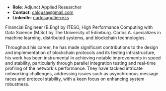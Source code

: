 
- **Role**: Adjunct Applied Researcher
- **Contact**: calgusa@gmail.com
- **LinkedIn**: [carlosagutierrezs](https://www.linkedin.com/in/carlosagutierrezs/)

Financial Engineer (B.Eng) by ITESO, High Performance Computing with Data Science (M.Sc) by The University of Edimburg. Carlos A. specializes in machine learning, distributed systems, and blockchain technologies.

Throughout his career, he has made significant contributions to the design and implementation of blockchain protocols and its testing infrastructure, his work has been instrumental in achieving notable improvements in speed and stability, particularly through parallel integration testing and real-time profiling of the network's performance. They have tackled intricate networking challenges, addressing issues such as asynchronous message races and protocol stability, with a keen focus on enhancing system robustness.
